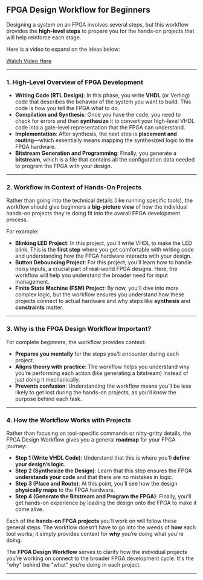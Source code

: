 ## FPGA Design Workflow for Beginners

Designing a system on an FPGA involves several steps, but this workflow provides the **high-level steps** to prepare you for the hands-on projects that will help reinforce each stage.

Here is a video to expand on the ideas below:

[Watch Video Here](https://www.youtube.com/watch?v=V2D4kYfJ5FQ)

---

### 1. High-Level Overview of FPGA Development

- **Writing Code (RTL Design)**: In this phase, you write **VHDL** (or Verilog) code that describes the behavior of the system you want to build. This code is how you tell the FPGA what to do.
- **Compilation and Synthesis**: Once you have the code, you need to check for errors and then **synthesize** it to convert your high-level VHDL code into a gate-level representation that the FPGA can understand.
- **Implementation**: After synthesis, the next step is **placement and routing**—which essentially means mapping the synthesized logic to the FPGA hardware.
- **Bitstream Generation and Programming**: Finally, you generate a **bitstream**, which is a file that contains all the configuration data needed to program the FPGA with your design.

---

### 2. Workflow in Context of Hands-On Projects

Rather than going into the technical details (like running specific tools), the workflow should give beginners a **big-picture view** of how the individual hands-on projects they’re doing fit into the overall FPGA development process.

For example:
- **Blinking LED Project**: In this project, you'll write VHDL to make the LED blink. This is the **first step** where you get comfortable with writing code and understanding how the FPGA hardware interacts with your design.
- **Button Debouncing Project**: For this project, you’ll learn how to handle noisy inputs, a crucial part of real-world FPGA designs. Here, the workflow will help you understand the broader need for input management.
- **Finite State Machine (FSM) Project**: By now, you'll dive into more complex logic, but the workflow ensures you understand how these projects connect to actual hardware and why steps like **synthesis** and **constraints** matter.

---

### 3. Why is the FPGA Design Workflow Important?

For complete beginners, the workflow provides context:

- **Prepares you mentally** for the steps you’ll encounter during each project.
- **Aligns theory with practice**: The workflow helps you understand why you’re performing each action (like generating a bitstream) instead of just doing it mechanically.
- **Prevents confusion**: Understanding the workflow means you’ll be less likely to get lost during the hands-on projects, as you’ll know the purpose behind each task.

---

### 4. How the Workflow Works with Projects

Rather than focusing on tool-specific commands or nitty-gritty details, the FPGA Design Workflow gives you a general **roadmap** for your FPGA journey:

- **Step 1 (Write VHDL Code)**: Understand that this is where you’ll **define your design’s logic**.
- **Step 2 (Synthesize the Design)**: Learn that this step ensures the FPGA **understands your code** and that there are no mistakes in logic.
- **Step 3 (Place and Route)**: At this point, you’ll see how the design **physically maps** to the FPGA hardware.
- **Step 4 (Generate the Bitstream and Program the FPGA)**: Finally, you’ll get hands-on experience by loading the design onto the FPGA to make it come alive.

Each of the **hands-on FPGA projects** you’ll work on will follow these general steps. The workflow doesn’t have to go into the weeds of **how** each tool works; it simply provides context for **why** you’re doing what you're doing.

The **FPGA Design Workflow** serves to clarify how the individual projects you’re working on connect to the broader FPGA development cycle. It's the "why" behind the "what" you’re doing in each project.

---
